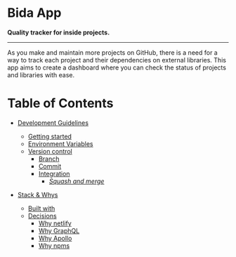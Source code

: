 # Bida App

**Quality tracker for inside projects.**

---

As you make and maintain more projects on GitHub, there is a need for a way to track each project and their dependencies on external libraries. This app aims to create a dashboard where you can check the status of projects and libraries with ease.

# Table of Contents

<!--toc-start-->

- [Development Guidelines](docs/development.md#development-guidelines)
  - [Getting started](docs/development.md#getting-started)
  - [Environment Variables](docs/development.md#environment-variables)
  - [Version control](docs/development.md#version-control)
    - [Branch](docs/development.md#branch)
    - [Commit](docs/development.md#commit)
    - [Integration](docs/development.md#integration)
      - [<em>Squash and merge</em>](docs/development.md#squash-and-merge)

- [Stack &amp; Whys](docs/stack.md#stack--whys)
  - [Built with](docs/stack.md#built-with)
  - [Decisions](docs/stack.md#decisions)
    - [Why netlify](docs/stack.md#why-netlify)
    - [Why GraphQL](docs/stack.md#why-graphql)
    - [Why Apollo](docs/stack.md#why-apollo)
    - [Why <a href="https://npms.io/" rel="nofollow">npms</a>](docs/stack.md#why-npms)


<!--toc-end-->
